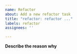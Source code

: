 ```yaml
---
name: Refactor
about: Add a new refactor task
title: "refactor: refactor ..."
labels: refactor
assignees: ''

---
```


**Describe the reason why**


